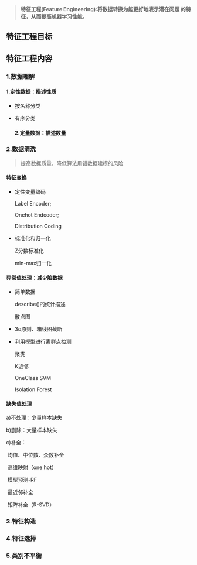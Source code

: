 

> **特征工程(Feature Engineering):将数据转换为能更好地表示潜在问题 的特征，从而提高机器学习性能。**

## 特征工程目标

## 特征工程内容

### 1.数据理解

#### 	1.定性数据：描述性质

- 按名称分类

- 有序分类

  #### 2.定量数据：描述数量

### 2.数据清洗

> 提高数据质量，降低算法用错数据建模的风险

#### 特征变换

- 定性变量编码

  Label Encoder;

  Onehot Endcoder;

  Distribution Coding

- 标准化和归一化

  Z分数标准化

  min-max归一化

#### 异常值处理：减少脏数据

- 简单数据

  describe()的统计描述

  散点图

- 3$\sigma$原则、箱线图截断

- 利用模型进行离群点检测

  聚类

  K近邻

  OneClass SVM

  Isolation Forest

#### 缺失值处理

a)不处理：少量样本缺失

b)删除：大量样本缺失

c)补全：

​	均值、中位数、众数补全

​	高维映射（one hot）

​	模型预测-RF

​	最近邻补全

​	矩阵补全（R-SVD）

### 3.特征构造

### 4.特征选择

### 5.类别不平衡

